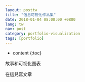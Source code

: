 ```yaml
---
layout: posttw
title: "信息可視化作品集"
date: 2018-01-04 08:00:00 +0800
lang: tw
nav: post
category: portfolio-visualization
tags: [portfolio]
---
```


* content
{:toc}

故事和可视化图表
<!-- more -->
在這兒寫文章
